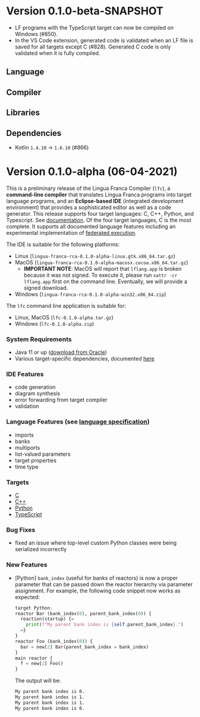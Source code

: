 # Version 0.1.0-beta-SNAPSHOT
- LF programs with the TypeScript target can now be compiled on Windows (#850).
- In the VS Code extension, generated code is validated when an LF file is saved for all targets except C (#828). Generated C code is only validated when it is fully compiled.

## Language

## Compiler

## Libraries

## Dependencies
 - Kotlin `1.4.10` -> `1.6.10` (#866)

# Version 0.1.0-alpha (06-04-2021)
This is a preliminary release of the Lingua Franca Compiler (`lfc`), a **command-line compiler** that translates Lingua Franca programs into target language programs, and an **Eclipse-based IDE** (integrated development environment) that provides a sophisticated editor as well as a code generator. This release supports four target languages: C, C++, Python, and Typescript. See [documentation](https://github.com/icyphy/lingua-franca/wiki). Of the four target languages, C is the most complete. It supports all documented language features including an experimental implementation of [federated execution](https://github.com/icyphy/lingua-franca/wiki/Distributed-Execution).

The IDE is suitable for the following platforms:
- Linux (`lingua-franca-rca-0.1.0-alpha-linux.gtk.x86_64.tar.gz`)
- MacOS (`lingua-franca-rca-0.1.0-alpha-macosx.cocoa.x86_64.tar.gz`)
  - **IMPORTANT NOTE**: MacOS will report that `lflang.app` is broken because it was not signed. To execute it, please run `xattr -cr lflang.app` first on the command line. Eventually, we will provide a signed download.
- Windows (`lingua-franca-rca-0.1.0-alpha-win32.x86_64.zip`)

The `lfc` command line application is suitable for:
- Linux, MacOS (`lfc-0.1.0-alpha.tar.gz`)
- Windows (`lfc-0.1.0-alpha.zip`)

### System Requirements
- Java 11 or up ([download from Oracle](https://www.oracle.com/java/technologies/javase-jdk11-downloads.html))
- Various target-specific dependencies, documented [here](https://github.com/icyphy/lingua-franca/blob/7473ae1549c2b2aeed8f5469675f328d3984cb2c/REQUIREMENTS.md)
 
### IDE Features
- code generation
- diagram synthesis
- error forwarding from target compiler
- validation

### Language Features (see [language specification](https://github.com/icyphy/lingua-franca/wiki/Language-Specification))
- imports
- banks
- multiports
- list-valued parameters
- target properties
- time type

### Targets
- [C](https://github.com/icyphy/lingua-franca/wiki/Writing-Reactors-in-C)
- [C++](https://github.com/icyphy/lingua-franca/wiki/Writing-Reactors-in-Cpp)
- [Python](https://github.com/icyphy/lingua-franca/wiki/Writing-Reactors-in-Python)
- [TypeScript](https://github.com/icyphy/lingua-franca/wiki/Writing-Reactors-in-TypeScript)

### Bug Fixes
- fixed an issue where top-level custom Python classes were being serialized
  incorrectly

### New Features
- [Python] `bank_index` (useful for banks of reactors) is now a proper parameter
  that can be passed down the reactor hierarchy via parameter assignment. For
  example, the following code snippet now works as expected:
  ```Python
  target Python;
  reactor Bar (bank_index(0), parent_bank_index(0)) {
    reaction(startup) {= 
      print(f"My parent bank index is {self.parent_bank_index}.") 
    =}
  }
  reactor Foo (bank_index(0)) {
    bar = new[2] Bar(parent_bank_index = bank_index)
  }
  main reactor {
    f = new[2] Foo()
  }
  ```
  The output will be:

  ```bash
  My parent bank index is 0.
  My parent bank index is 1.
  My parent bank index is 1.
  My parent bank index is 0.
  ```
